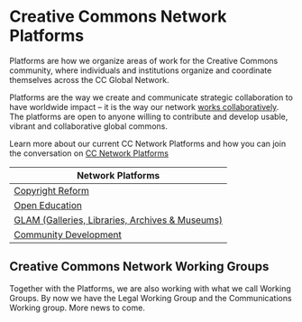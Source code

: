 # Creative Commons Network Platforms

Platforms are how we organize areas of work for the Creative Commons community, where individuals and institutions organize and coordinate themselves across the CC Global Network.

Platforms are the way we create and communicate strategic collaboration to have worldwide impact – it is the way our network [works collaboratively](/docs/Platforms-Guidelines-for-decision-making.md). The platforms are open to anyone willing to contribute and develop usable, vibrant and collaborative global commons.

Learn more about our current CC Network Platforms and how you can join the conversation on [CC Network Platforms](https://github.com/creativecommons/network-platforms/)

| Network Platforms        | 
| ------------- |
| [Copyright Reform](/copyright-reform.md)      |
| [Open Education](/Open-Education.md)      |
| [GLAM (Galleries, Libraries, Archives & Museums)](/GLAM.md) |
| [Community Development](/community-dev.md) |

## Creative Commons Network Working Groups

Together with the Platforms, we are also working with what we call Working Groups. By now we have the Legal Working Group and the Communications Working group. More news to come. 